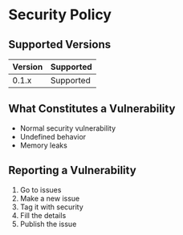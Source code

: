 # Security Policy

## Supported Versions

| Version | Supported          |
| ------- | ------------------ |
| 0.1.x   | Supported |

## What Constitutes a Vulnerability

- Normal security vulnerability
- Undefined behavior
- Memory leaks

## Reporting a Vulnerability

1. Go to issues
2. Make a new issue
3. Tag it with security
4. Fill the details
5. Publish the issue
